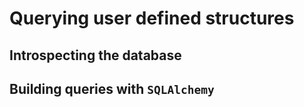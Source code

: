 
# Querying user defined structures

## Introspecting the database

## Building queries with `SQLAlchemy`

